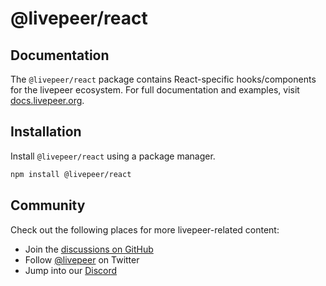 # @livepeer/react

## Documentation

The `@livepeer/react` package contains React-specific hooks/components for the livepeer ecosystem. For full documentation and examples, visit [docs.livepeer.org](https://docs.livepeer.org).

## Installation

Install `@livepeer/react` using a package manager.

```bash
npm install @livepeer/react
```

## Community

Check out the following places for more livepeer-related content:

- Join the [discussions on GitHub](https://github.com/livepeer/livepeer-react/discussions)
- Follow [@livepeer](https://twitter.com/livepeer) on Twitter
- Jump into our [Discord](https://discord.gg/livepeer)
